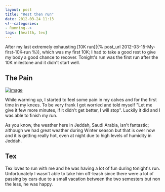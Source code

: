 ```yaml
---
layout: post
title: "Rest then run"
date: 2012-03-24 11:13
<!--categories:
- Running-->
tags: [health, tex]
---
```


After my last extremely exhausting [10K run]({% post_url 2012-03-15-My-first-10K-run %}), which was my first 10K; I had to take a good rest to give my body a good chance to recover. Tonight's run was the first run after the 10K milestone and it didn't start well.

## The Pain

[![image](http://yraffah.com/assets/2012-03-24-2.00.42AM.png "Tonight's Run")](http://yraffah.com/assets/2012-03-24-2.00.42AM.png)

While warming up, I started to feel some pain in my calves and for the first time in my knees. To be very frank I got worried and told myself "Let me give it few more minutes, if it didn't get better, I will stop". Luckily it did and I was able to finish my run.

As you know, the weather here in Jeddah, Saudi Arabia, isn't fantastic; although we had great weather during Winter season but that is over now and it is getting really hot, even at night due to high levels of humidity in Jeddah.

## Tex

Tex loves to run with me and he was having a lot of fun during tonight's run. Unfortunately I wasn't able to take him off-leash since there were a lot of passing by cars due to a small vacation between the two semesters but non the less, he was happy.
